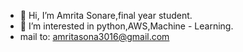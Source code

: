 - 👋 Hi, I’m Amrita Sonare,final year student.
- 👀 I’m interested in python,AWS,Machine - Learning.
- mail to: amritasona3016@gmail.com

